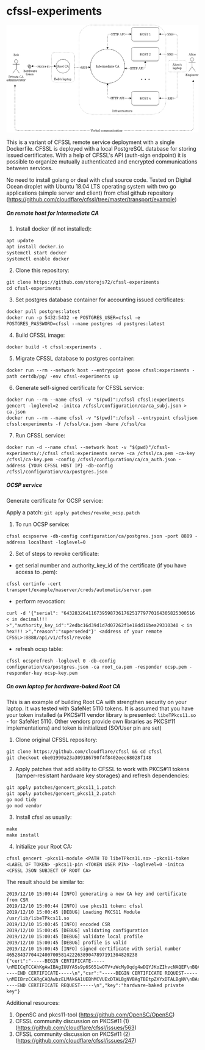 # cfssl-experiments

![image](https://raw.githubusercontent.com/storojs72/cfssl-experiments/master/miscellaneous/cfssl-private-ca.png)

This is a variant of CFSSL remote service deployment with a single Dockerfile.
CFSSL is deployed with a local PostgreSQL database for storing issued certificates.
With a help of CFSSL's API (auth-sign endpoint) it is possible to organize mutually 
authenticated and encrypted communications between services.   

No need to install golang or deal with cfssl source code.
Tested on Digital Ocean droplet with Ubuntu 18.04 LTS operating system with 
two go applications (simple server and client) from cfssl github repository (https://github.com/cloudflare/cfssl/tree/master/transport/example) 


##### On remote host for Intermediate CA

1) Install docker (if not installed):
```
apt update
apt install docker.io
systemctl start docker
systemctl enable docker
```
2) Clone this repository:
```
git clone https://github.com/storojs72/cfssl-experiments
cd cfssl-experiments
```
3) Set postgres database container for accounting issued certificates:
```
docker pull postgres:latest
docker run -p 5432:5432 -e POSTGRES_USER=cfssl -e POSTGRES_PASSWORD=cfssl --name postgres -d postgres:latest
```
4) Build CFSSL image:
```
docker build -t cfssl:experiments .
```
5) Migrate CFSSL database to postgres container:
```
docker run --rm --network host --entrypoint goose cfssl:experiments -path certdb/pg/ -env cfssl-experiments up
```
6) Generate self-signed certificate for CFSSL service:
```
docker run --rm --name cfssl -v "$(pwd)":/cfssl cfssl:experiments gencert -loglevel=2 -initca /cfssl/configuration/ca/ca_subj.json > ca.json
docker run --rm --name cfssl -v "$(pwd)":/cfssl --entrypoint cfssljson cfssl:experiments -f /cfssl/ca.json -bare /cfssl/ca
```
7) Run CFSSL service:
```
docker run -d --name cfssl --network host -v "$(pwd)"/cfssl-experiments/:/cfssl cfssl:experiments serve -ca /cfssl/ca.pem -ca-key /cfssl/ca-key.pem -config /cfssl/configuration/ca/ca_auth.json -address {YOUR CFSSL HOST IP} -db-config /cfssl/configuration/ca/postgres.json
```

##### OCSP service


Generate certificate for OCSP service:










Apply a patch: `git apply patches/revoke_ocsp.patch`

1) To run OCSP service:
```
cfssl ocspserve -db-config configuration/ca/postgres.json -port 8889 -address localhost -loglevel=0
```

2) Set of steps to revoke certificate:

- get serial number and authority_key_id of the certificate (if you have access to .pem):
```
cfssl certinfo -cert transport/example/maserver/creds/automatic/server.pem
```
- perform revocation:
```
curl -d '{"serial": "643283264116739598736176251779770164305825300516 < in decimal!!! >","authority_key_id":"2edbc16d39d1d7d07262f1e18dd16bea29310340 < in hex!!! >","reason":"superseded"}' <address of your remote CFSSL>:8888/api/v1/cfssl/revoke
```
- refresh ocsp table:
```
cfssl ocsprefresh -loglevel 0 -db-config configuration/ca/postgres.json -ca root_ca.pem -responder ocsp.pem -responder-key ocsp-key.pem
```

##### On own laptop for hardware-baked Root CA

This is an example of building Root CA with strengthen security on your laptop. It was tested with SafeNet 5110 tokens.
It is assumed that you have your token installed (a PKCS#11 vendor library is presented: `libeTPkcs11.so` - for SafeNet 5110. Other vendors provide own libraries as PKCS#11 implementations)
and token is initialized (SO/User pin are set)

1) Clone original CFSSL repository:

```
git clone https://github.com/cloudflare/cfssl && cd cfssl
git checkout ebe01990a23a309186790f4f8402eec68028f148
```

2) Apply patches that add ability to CFSSL to work with PKCS#11 tokens (tamper-resistant hardware key storages) and refresh dependencies:

```
git apply patches/gencert_pkcs11_1.patch
git apply patches/gencert_pkcs11_2.patch
go mod tidy
go mod vendor
```

3) Install cfssl as usually:

```
make
make install
```

4) Initialize your Root CA:

```
cfssl gencert -pkcs11-module <PATH TO libeTPkcs11.so> -pkcs11-token <LABEL OF TOKEN> -pkcs11-pin <TOKEN USER PIN> -loglevel=0 -initca <CFSSL JSON SUBJECT OF ROOT CA>
```

The result should be similar to:

```
2019/12/10 15:00:44 [INFO] generating a new CA key and certificate from CSR
2019/12/10 15:00:44 [INFO] use pkcs11 token: cfssl
2019/12/10 15:00:45 [DEBUG] Loading PKCS11 Module /usr/lib/libeTPkcs11.so
2019/12/10 15:00:45 [INFO] encoded CSR
2019/12/10 15:00:45 [DEBUG] validating configuration
2019/12/10 15:00:45 [DEBUG] validate local profile
2019/12/10 15:00:45 [DEBUG] profile is valid
2019/12/10 15:00:45 [INFO] signed certificate with serial number 465284377044240070058142226389047897191304820238
{"cert":"-----BEGIN CERTIFICATE-----\nMIICqTCCAhKgAwIBAgIUUYASs9p6S651wOTV+zWcMyOqdg4wDQYJKoZIhvcNAQEF\nBQAwbzELMAkGA1UEBhMCVUExDTALBgNVBAgTBEtpZXYxDTALBgNVBAcTBEtpZXYx\nFDASBgNVBAoTC0Nvc3NhY2tMYWJzMRowGAYDVQQLExFDRlNTTCBleHBlcmltZW50\nczEQMA4GA1UEAxMHUm9vdCBDQTAeFw0xOTEyMTAxMjU2MDBaFw0yNDEyMDgxMjU2\nMDBaMG8xCzAJBgNVBAYTAlVBMQ0wCwYDVQQIEwRLaWV2MQ0wCwYDVQQHEwRLaWV2\nMRQwEgYDVQQKEwtDb3NzYWNrTGFiczEaMBgGA1UECxMRQ0ZTU0wgZXhwZXJpbWVu\ndHMxEDAOBgNVBAMTB1Jvb3QgQ0EwgZ8wDQYJKoZIhvcNAQEBBQADgY0AMIGJAoGB\nALAIL8Lm/MXI3ByKjy2sUBz0mvODGtoUKycvAkOez0+mwq0icw6TAPck2yctnKFa\n4ldesWolgYEo+5Y1M2XhpU8LCVW+AA/gCrPyBQ71r2K25H1FUcWDccHfy9N00AL8\n1Reu8BqCg0xGAQk3nFNsuyiRFK1d89TlP2YVnw0J86cPAgMBAAGjQjBAMA4GA1Ud\nDwEB/wQEAwIBBjAPBgNVHRMBAf8EBTADAQH/MB0GA1UdDgQWBBRpL2d6r25Tau3U\nS9xsleO8zV+x0jANBgkqhkiG9w0BAQUFAAOBgQCI/jkxVdccfyxnMTimm0SUIYSA\n0LVvjobzjf7AL+/dOjtktUvp86yJDIQzhjlS1bcSBfqrH1YBImBwczEjYMN0SYhJ\nSmtjWH6Z6qNnz0XXTQDUAzX/CgXOXxrofBA3L4VF3/aVTbY5u1haZSyOsUcA8XNI\n8sHO/GiKDcYITHaGPQ==\n-----END CERTIFICATE-----\n","csr":"-----BEGIN CERTIFICATE REQUEST-----\nMIIBrzCCARgCAQAwbzELMAkGA1UEBhMCVUExDTALBgNVBAgTBEtpZXYxDTALBgNV\nBAcTBEtpZXYxFDASBgNVBAoTC0Nvc3NhY2tMYWJzMRowGAYDVQQLExFDRlNTTCBl\neHBlcmltZW50czEQMA4GA1UEAxMHUm9vdCBDQTCBnzANBgkqhkiG9w0BAQEFAAOB\njQAwgYkCgYEAsAgvwub8xcjcHIqPLaxQHPSa84Ma2hQrJy8CQ57PT6bCrSJzDpMA\n9yTbJy2coVriV16xaiWBgSj7ljUzZeGlTwsJVb4AD+AKs/IFDvWvYrbkfUVRxYNx\nwd/L03TQAvzVF67wGoKDTEYBCTecU2y7KJEUrV3z1OU/ZhWfDQnzpw8CAwEAAaAA\nMA0GCSqGSIb3DQEBBQUAA4GBAGeR59vwKZOeccgxQCG0KKjAHwjLUjapnWgSDtmU\nk2NaQi6IqxJQKzT1USzoQJ2mBKaECfIWZKgFLD4QJj87r0qghQZY1eYU/1Od9cWg\nDBGqUuAUnFxb+aJeN/qobWjMsLD32ojeDfdOg+P3sgERnKuKCXKR3e83DIFep136\nubRh\n-----END CERTIFICATE REQUEST-----\n","key":"hardware-baked private key"}
```

Additional resources:

1) OpenSC and pkcs11-tool (https://github.com/OpenSC/OpenSC)
2) CFSSL community discussion on PKCS#11 (1) (https://github.com/cloudflare/cfssl/issues/563)
3) CFSSL community discussion on PKCS#11 (2) (https://github.com/cloudflare/cfssl/issues/247)
